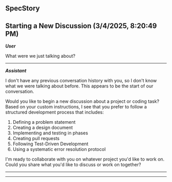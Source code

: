 ## SpecStory

## Starting a New Discussion (3/4/2025, 8:20:49 PM)

_**User**_

What were we just talking about?

---

_**Assistant**_

I don't have any previous conversation history with you, so I don't know what we were talking about before. This appears to be the start of our conversation.

Would you like to begin a new discussion about a project or coding task? Based on your custom instructions, I see that you prefer to follow a structured development process that includes:

1. Defining a problem statement
2. Creating a design document
3. Implementing and testing in phases
4. Creating pull requests
5. Following Test-Driven Development
6. Using a systematic error resolution protocol

I'm ready to collaborate with you on whatever project you'd like to work on. Could you share what you'd like to discuss or work on together?

---



---

